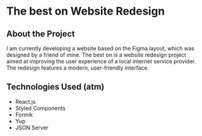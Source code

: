 # The best on Website Redesign

## About the Project

I am currently developing a website based on the Figma layout, which was designed by a friend of mine. The best on is a website redesign project aimed at improving the user experience of a local internet service provider. The redesign features a modern, user-friendly interface.

## Technologies Used (atm)

* React.js
* Styled Components
* Formik
* Yup
* JSON Server
